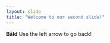 ```yaml
---
layout: slide
title: "Welcome to our second slide!"
---
```

**Båld**
Use the left arrow to go back!
